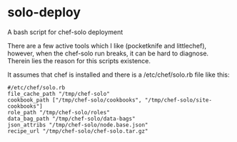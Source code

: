 solo-deploy
===========

A bash script for chef-solo deployment

There are a few active tools which I like (pocketknife and littlechef), however, when the chef-solo run breaks, it can be hard to diagnose.  Therein lies the reason for this scripts existence.

It assumes that chef is installed and there is a /etc/chef/solo.rb file like this:

	#/etc/chef/solo.rb
	file_cache_path "/tmp/chef-solo"
	cookbook_path ["/tmp/chef-solo/cookbooks", "/tmp/chef-solo/site-cookbooks"]
	role_path "/tmp/chef-solo/roles"
	data_bag_path "/tmp/chef-solo/data-bags"
	json_attribs "/tmp/chef-solo/node.base.json"
	recipe_url "/tmp/chef-solo/chef-solo.tar.gz"
